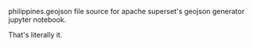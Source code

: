 philippines.geojson file source for apache superset's geojson generator jupyter notebook.

That's literally it. 
